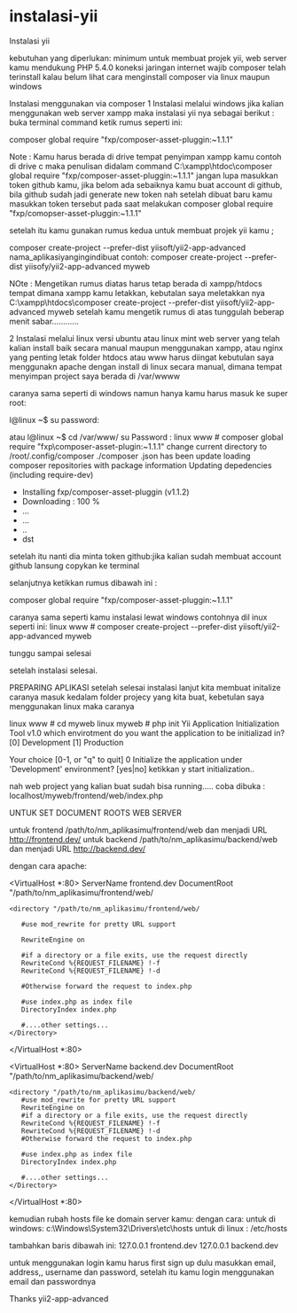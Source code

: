 # instalasi-yii
Instalasi yii 

kebutuhan yang diperlukan:
minimum untuk membuat projek yii, web server kamu mendukung PHP 5.4.0
koneksi jaringan internet wajib
composer telah terinstall kalau belum lihat cara menginstall composer via linux maupun windows

Instalasi menggunakan via composer
1 Instalasi melalui windows 
  jika kalian menggunakan web server xampp maka instalasi yii nya sebagai berikut :
  buka terminal command ketik rumus seperti ini:
  
  composer global require "fxp/composer-asset-pluggin:~1.1.1"
  
  Note :
  Kamu harus berada di drive tempat penyimpan xampp kamu contoh di drive c maka penulisan didalam command 
  C:\xampp\htdoc\composer global require "fxp/composer-asset-pluggin:~1.1.1"
  jangan lupa masukkan token github kamu, jika belom ada sebaiknya kamu buat account di github, bila github sudah jadi
  generate new token nah setelah dibuat baru kamu masukkan token tersebut pada saat melakukan composer global require    "fxp/comopser-asset-pluggin:~1.1.1"
  
  setelah itu kamu gunakan rumus kedua untuk membuat projek yii kamu ;
  
  composer create-project --prefer-dist yiisoft/yii2-app-advanced nama_aplikasiyangingindibuat 
  contoh:
  composer create-project --prefer-dist yiisofy/yii2-app-advanced myweb
  
  NOte :
  Mengetikan rumus diatas harus tetap berada di xampp/htdocs tempat dimana xampp kamu letakkan, kebutalan saya meletakkan nya
  C:\xampp\htdocs\composer create-project --prefer-dist yiisoft/yii2-app-advanced myweb
  setelah kamu mengetik rumus di atas tunggulah beberap menit sabar............
  
2 Instalasi melalui linux versi ubuntu atau linux mint
  web server yang telah kalian install baik secara manual maupun menggunakan xampp, atau nginx yang penting letak folder htdocs atau     www harus diingat kebutulan saya menggunakn apache dengan install di linux secara manual, dimana tempat menyimpan project saya berada
  di /var/wwww
  
  caranya sama seperti di windows namun 
  hanya kamu harus masuk ke super root:
  
  l@linux ~$ su
  password:
  
  atau 
  l@linux ~$ cd /var/www/ su
  Password :
  linux www # composer global require "fxp\composer-asset-plugin:~1.1.1"
  change current directory to /root/.config/composer
  ./composer .json has been update
  loading composer repositories with package information
  Updating depedencies (including require-dev)
   - Installing fxp/composer-asset-pluggin (v1.1.2)
   - Downloading : 100 %
   - ...
   - ...
   - ..
   - dst
   
 setelah itu nanti dia minta token github:jika kalian sudah membuat account github lansung copykan ke terminal

 selanjutnya ketikkan rumus dibawah ini :
 
 composer global require "fxp/composer-asset-pluggin:~1.1.1"
 
 caranya sama seperti kamu instalasi lewat windows
 contohnya dil inux seperti ini:
 linux www # composer create-project --prefer-dist yiisoft/yii2-app-advanced myweb
 
 tunggu sampai selesai
 
 setelah instalasi selesai.
 
 PREPARING APLIKASI
 setelah selesai instalasi lanjut kita membuat initalize caranya
 masuk kedalam folder projecy yang kita buat, kebetulan saya menggunakan linux maka caranya
 
 linux www # cd myweb
 linux myweb # php init
 Yii Application Initialization Tool v1.0
 which envirotment do you want the application to be initializad in?
 [0] Development
 [1] Production
 
 Your choice [0-1, or "q" to quit] 0
 Initialize the application under 'Development' environment? [yes|no] ketikkan y
 start initialization..
 
 nah web project yang kalian buat sudah bisa running.....
 coba dibuka : localhost/myweb/frontend/web/index.php
 
 UNTUK SET DOCUMENT ROOTS WEB SERVER 
 
 untuk frontend /path/to/nm_aplikasimu/frontend/web dan menjadi URL http://frontend.dev/
 untuk backend /path/to/nm_aplikasimu/backend/web dan menjadi URL http://backend.dev/
 
 dengan cara apache:
 
 <VirtualHost *:80>
    ServerName frontend.dev
    DocumentRoot "/path/to/nm_aplikasimu/frontend/web/
    
    <directory "/path/to/nm_aplikasimu/frontend/web/
      
       #use mod_rewrite for pretty URL support
      
       RewriteEngine on
      
       #if a directory or a file exits, use the request directly
       RewriteCond %{REQUEST_FILENAME} !-f
       RewriteCond %{REQUEST_FILENAME} !-d
      
       #Otherwise forward the request to index.php
       
       #use index.php as index file
       DirectoryIndex index.php
       
       #....other settings...
    </Directory>
  </VirtualHost *:80>
  
 <VirtualHost *:80>
    ServerName backend.dev
    DocumentRoot "/path/to/nm_aplikasimu/backend/web/
    
    <directory "/path/to/nm_aplikasimu/backend/web/
       #use mod_rewrite for pretty URL support
       RewriteEngine on
       #if a directory or a file exits, use the request directly
       RewriteCond %{REQUEST_FILENAME} !-f
       RewriteCond %{REQUEST_FILENAME} !-d
       #Otherwise forward the request to index.php
       
       #use index.php as index file
       DirectoryIndex index.php
       
       #....other settings...
    </Directory>
  </VirtualHost *:80>
  
 kemudian rubah hosts file ke domain server kamu:
 dengan cara:
 untuk di windows: c:\Windows\System32\Drivers\etc\hosts
 untuk di linux : /etc/hosts
 
 tambahkan baris dibawah ini:
 127.0.0.1 frontend.dev
 127.0.0.1 backend.dev
 
 untuk menggunakan login kamu harus first sign up dulu masukkan email, address,, username dan password, setelah itu kamu 
 login menggunakan email dan passwordnya
  
  
  Thanks yii2-app-advanced
 
 
 



  
